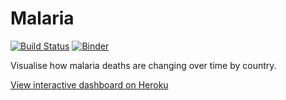 # Malaria

[![Build Status](https://travis-ci.com/MarcoGorelli/Malaria.svg?branch=master)](https://travis-ci.com/MarcoGorelli/Malaria)
[![Binder](https://mybinder.org/badge_logo.svg)](https://mybinder.org/v2/gh/MarcoGorelli/Malaria.git/master?filepath=notebooks%2FDeaths.ipynb)

Visualise how malaria deaths are changing over time by country.

[View interactive dashboard on Heroku](https://malaria-visualiser.herokuapp.com/)
